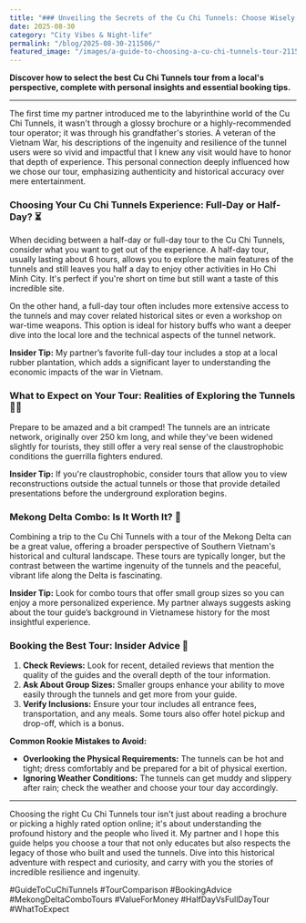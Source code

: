 ```yaml
---
title: "### Unveiling the Secrets of the Cu Chi Tunnels: Choose Wisely and Dive Deep into History"
date: 2025-08-30
category: "City Vibes & Night-life"
permalink: "/blog/2025-08-30-211506/"
featured_image: "/images/a-guide-to-choosing-a-cu-chi-tunnels-tour-211504.jpg"
---
```


**Discover how to select the best Cu Chi Tunnels tour from a local's perspective, complete with personal insights and essential booking tips.**

---

The first time my partner introduced me to the labyrinthine world of the Cu Chi Tunnels, it wasn't through a glossy brochure or a highly-recommended tour operator; it was through his grandfather's stories. A veteran of the Vietnam War, his descriptions of the ingenuity and resilience of the tunnel users were so vivid and impactful that I knew any visit would have to honor that depth of experience. This personal connection deeply influenced how we chose our tour, emphasizing authenticity and historical accuracy over mere entertainment.

### Choosing Your Cu Chi Tunnels Experience: Full-Day or Half-Day? ⏳

When deciding between a half-day or full-day tour to the Cu Chi Tunnels, consider what you want to get out of the experience. A half-day tour, usually lasting about 6 hours, allows you to explore the main features of the tunnels and still leaves you half a day to enjoy other activities in Ho Chi Minh City. It's perfect if you're short on time but still want a taste of this incredible site.

On the other hand, a full-day tour often includes more extensive access to the tunnels and may cover related historical sites or even a workshop on war-time weapons. This option is ideal for history buffs who want a deeper dive into the local lore and the technical aspects of the tunnel network.

**Insider Tip:** My partner’s favorite full-day tour includes a stop at a local rubber plantation, which adds a significant layer to understanding the economic impacts of the war in Vietnam.

### What to Expect on Your Tour: Realities of Exploring the Tunnels 🚶‍♂️

Prepare to be amazed and a bit cramped! The tunnels are an intricate network, originally over 250 km long, and while they've been widened slightly for tourists, they still offer a very real sense of the claustrophobic conditions the guerrilla fighters endured.

**Insider Tip:** If you're claustrophobic, consider tours that allow you to view reconstructions outside the actual tunnels or those that provide detailed presentations before the underground exploration begins.

### Mekong Delta Combo: Is It Worth It? 🌾

Combining a trip to the Cu Chi Tunnels with a tour of the Mekong Delta can be a great value, offering a broader perspective of Southern Vietnam's historical and cultural landscape. These tours are typically longer, but the contrast between the wartime ingenuity of the tunnels and the peaceful, vibrant life along the Delta is fascinating.

**Insider Tip:** Look for combo tours that offer small group sizes so you can enjoy a more personalized experience. My partner always suggests asking about the tour guide’s background in Vietnamese history for the most insightful experience.

### Booking the Best Tour: Insider Advice 📝

1. **Check Reviews:** Look for recent, detailed reviews that mention the quality of the guides and the overall depth of the tour information.
2. **Ask About Group Sizes:** Smaller groups enhance your ability to move easily through the tunnels and get more from your guide.
3. **Verify Inclusions:** Ensure your tour includes all entrance fees, transportation, and any meals. Some tours also offer hotel pickup and drop-off, which is a bonus.

**Common Rookie Mistakes to Avoid:**
- **Overlooking the Physical Requirements:** The tunnels can be hot and tight; dress comfortably and be prepared for a bit of physical exertion.
- **Ignoring Weather Conditions:** The tunnels can get muddy and slippery after rain; check the weather and choose your tour day accordingly.

---

Choosing the right Cu Chi Tunnels tour isn't just about reading a brochure or picking a highly rated option online; it's about understanding the profound history and the people who lived it. My partner and I hope this guide helps you choose a tour that not only educates but also respects the legacy of those who built and used the tunnels. Dive into this historical adventure with respect and curiosity, and carry with you the stories of incredible resilience and ingenuity.

#GuideToCuChiTunnels #TourComparison #BookingAdvice #MekongDeltaComboTours #ValueForMoney #HalfDayVsFullDayTour #WhatToExpect